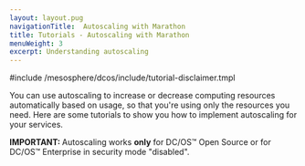 ```yaml
---
layout: layout.pug
navigationTitle:  Autoscaling with Marathon
title: Tutorials - Autoscaling with Marathon
menuWeight: 3
excerpt: Understanding autoscaling
---
```


#include /mesosphere/dcos/include/tutorial-disclaimer.tmpl

You can use autoscaling to increase or decrease computing resources automatically based on usage, so that you're using only the resources you need. Here are some tutorials to show you how to implement autoscaling for your services.

<p class="message--important"><strong>IMPORTANT: </strong>Autoscaling works <strong>only</strong> for DC/OS&trade; Open Source or for DC/OS&trade; Enterprise in security mode "disabled".</p>
